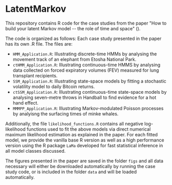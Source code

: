 # LatentMarkov

This repository contains R code for the case studies from the paper "How to build your latent Markov model -- the role of time and space" ().

The code is organized as follows: Each case study presented in the paper has its own .R file. The files are:

* `HMM_Application.R`: Illustrating discrete-time HMMs by analysing the movement track of an elephant
from Etosha National Park.
* `ctHMM_Application.R`: Illustrating continuous-time HMMS by analysing data collected on forced expiratory volumes (FEV)
measured for lung transplant recipients.
* `SSM_Application.R`: Illustrating state-space models by fitting a stochastic volatility model to daily Bitcoin returns.
* `ctSSM_Application.R`: Illustrating continuous-time state-space models by analysing seven-metre throws in Handball to find evidence for a hot hand effect.
* `MMMPP_Application.R`: Illustrating Markov-modulated Poisson processes by analyisng the surfacing times of minke whales.

Additionally, the file `likelihood_functions.R` contains all negative log-likelihood functions used to fit the above models via direct numerical maximum likelihood estimation as explained in the paper. For each fitted model, we provide the vanilla base R version as well as a high performance version using the R package `LaMa` developed for fast statistical inference in all model classes discussed.

The figures presented in the paper are saved in the folder `figs` and all data necessary will either be downloaded automatically by running the case study code, or is included in the folder `data` and will be loaded automatically.
